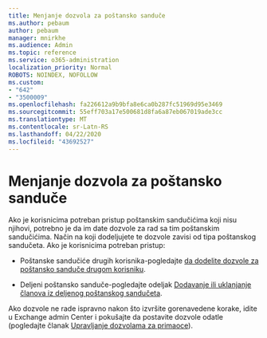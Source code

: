 ```yaml
---
title: Menjanje dozvola za poštansko sanduče
ms.author: pebaum
author: pebaum
manager: mnirkhe
ms.audience: Admin
ms.topic: reference
ms.service: o365-administration
localization_priority: Normal
ROBOTS: NOINDEX, NOFOLLOW
ms.custom:
- "642"
- "3500009"
ms.openlocfilehash: fa226612a9b9bfa8e6ca0b287fc51969d95e3469
ms.sourcegitcommit: 55eff703a17e500681d8fa6a87eb067019ade3cc
ms.translationtype: MT
ms.contentlocale: sr-Latn-RS
ms.lasthandoff: 04/22/2020
ms.locfileid: "43692527"
---
```

# <a name="changing-permissions-on-a-mailbox"></a>Menjanje dozvola za poštansko sanduče

Ako je korisnicima potreban pristup poštanskim sandučićima koji nisu njihovi, potrebno je da im date dozvole za rad sa tim poštanskim sandučićima. Način na koji dodeljujete te dozvole zavisi od tipa poštanskog sandučeta. Ako je korisnicima potreban pristup:
  
- Poštanske sandučiće drugih korisnika-pogledajte [da dodelite dozvole za poštansko sanduče drugom korisniku](https://docs.microsoft.com//office365/admin/add-users/give-mailbox-permissions-to-another-user).
    
- Deljeni poštansko sanduče-pogledajte odeljak [Dodavanje ili uklanjanje članova iz deljenog poštanskog sandučeta](https://support.office.com/article/add-or-remove-members-from-a-shared-mailbox-a1cd0ae0-216c-4dc1-8171-bfacfbd4c1a7).
    
Ako dozvole ne rade ispravno nakon što izvršite gorenavedene korake, idite u Exchange admin Center i pokušajte da postavite dozvole odatle (pogledajte članak [Upravljanje dozvolama za primaoce](https://technet.microsoft.com/library/jj919240%28v=exchg.150%29.aspx)).
  
